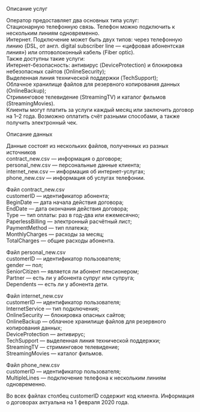 Описание услуг

Оператор предоставляет два основных типа услуг: \
Стационарную телефонную связь. Телефон можно подключить к нескольким линиям одновременно.\
Интернет. Подключение может быть двух типов: через телефонную линию (DSL, от англ. digital subscriber line — «цифровая абонентская линия») или оптоволоконный кабель (Fiber optic).\
Также доступны такие услуги:\
Интернет-безопасность: антивирус (DeviceProtection) и блокировка небезопасных сайтов (OnlineSecurity);\
Выделенная линия технической поддержки (TechSupport);\
Облачное хранилище файлов для резервного копирования данных (OnlineBackup);\
Стриминговое телевидение (StreamingTV) и каталог фильмов (StreamingMovies).\
Клиенты могут платить за услуги каждый месяц или заключить договор на 1–2 года. Возможно оплатить счёт разными способами, а также получить электронный чек.

Описание данных

Данные состоят из нескольких файлов, полученных из разных источников\
contract_new.csv — информация о договоре;\
personal_new.csv — персональные данные клиента;\
internet_new.csv — информация об интернет-услугах;\
phone_new.csv — информация об услугах телефонии.

Файл contract_new.csv\
customerID — идентификатор абонента;\
BeginDate — дата начала действия договора;\
EndDate — дата окончания действия договора;\
Type — тип оплаты: раз в год-два или ежемесячно;\
PaperlessBilling — электронный расчётный лист;\
PaymentMethod — тип платежа;\
MonthlyCharges — расходы за месяц;\
TotalCharges — общие расходы абонента.

Файл personal_new.csv\
customerID — идентификатор пользователя;\
gender — пол;\
SeniorCitizen — является ли абонент пенсионером;\
Partner — есть ли у абонента супруг или супруга;\
Dependents — есть ли у абонента дети.

Файл internet_new.csv\
customerID — идентификатор пользователя;\
InternetService — тип подключения;\
OnlineSecurity — блокировка опасных сайтов;\
OnlineBackup — облачное хранилище файлов для резервного копирования данных;\
DeviceProtection — антивирус;\
TechSupport — выделенная линия технической поддержки;\
StreamingTV — стриминговое телевидение;\
StreamingMovies — каталог фильмов.

Файл phone_new.csv\
customerID — идентификатор пользователя;\
MultipleLines — подключение телефона к нескольким линиям одновременно.

Во всех файлах столбец customerID содержит код клиента. Информация о договорах актуальна на 1 февраля 2020 года.

